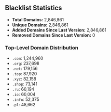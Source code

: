 ## Blacklist Statistics

- **Total Domains:** 2,846,861
- **Unique Domains:** 2,846,861
- **Added Domains Since Last Version:** 2,846,861
- **Removed Domains Since Last Version:** 0

### Top-Level Domain Distribution

-  `.com`: 1,244,960
-  `.org`: 237,698
-  `.net`: 179,156
-  `.top`: 87,920
-  `.xyz`: 82,158
-  `.shop`: 73,141
-  `.ru`: 60,194
-  `.io`: 60,004
-  `.info`: 52,375
-  `.pl`: 48,662
